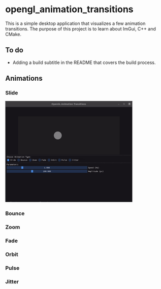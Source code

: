 # opengl_animation_transitions
This is a simple desktop application that visualizes a few animation transitions. The purpose of this project is to learn about ImGui, C++ and CMake.

## To do
- Adding a build subtitle in the README that covers the build process.

## Animations
### Slide
![opengl_slide](docs/gifs/opengl_slide.gif)

### Bounce
### Zoom
### Fade
### Orbit
### Pulse
### Jitter
